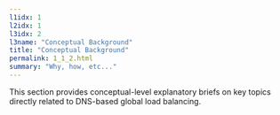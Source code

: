 ```yaml
---
l1idx: 1
l2idx: 1
l3idx: 2
l3name: "Conceptual Background"
title: "Conceptual Background"
permalink: 1_1_2.html
summary: "Why, how, etc..."
---
```


This section provides conceptual-level explanatory briefs on key topics directly related to DNS-based global load balancing.